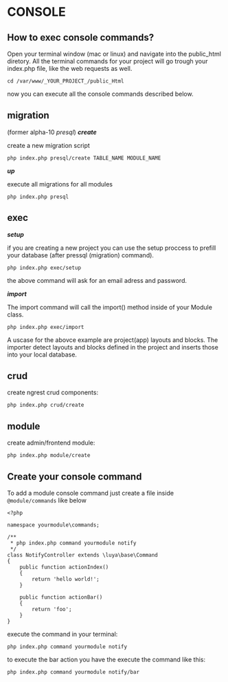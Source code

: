 CONSOLE
=======

How to exec console commands?
-----------------------------

Open your terminal window (mac or linux) and navigate into the public_html diretory. All the terminal commands for your project will go trough your index.php file, like the web requests as well.

```
cd /var/www/_YOUR_PROJECT_/public_Html
```

now you can execute all the console commands described below.


migration
--------
(former alpha-10 *presql*)
***create***

create a new migration script
```
php index.php presql/create TABLE_NAME MODULE_NAME
```

***up***

execute all migrations for all modules

```
php index.php presql
```


exec
-----

***setup***

if you are creating a new project you can use the setup proccess to prefill your database (after pressql (migration) command).

```
php index.php exec/setup
```

the above command will ask for an email adress and password.

***import***

The import command will call the import() method inside of your Module class.

```
php index.php exec/import
```

A uscase for the abovce example are project(app) layouts and blocks. The importer detect layouts and blocks defined in the project and inserts those into your local database.

crud
----
create ngrest crud components:
```
php index.php crud/create
```

module
------
create admin/frontend module:
```
php index.php module/create
```

Create your console command
---------------------------
To add a module console command just create a file inside `@module/commands` like below

```
<?php

namespace yourmodule\commands;

/**
 * php index.php command yourmodule notify
 */
class NotifyController extends \luya\base\Command
{
    public function actionIndex()
    {
        return 'hello world!';
    }
    
    public function actionBar()
    {
    	return 'foo';
    }
}
```

execute the command in your terminal:
```
php index.php command yourmodule notify
```

to execute the bar action you have the execute the command like this:
```
php index.php command yourmodule notify/bar
```